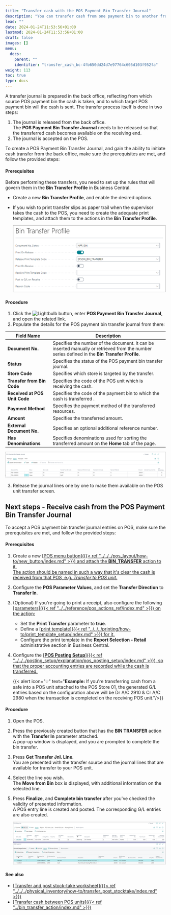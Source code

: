 ```yaml
---
title: "Transfer cash with the POS Payment Bin Transfer Journal"
description: "You can transfer cash from one payment bin to another from the back office using the POS Payment Bin Transfer Journal."
lead: ""
date: 2024-01-24T11:53:56+01:00
lastmod: 2024-01-24T11:53:56+01:00
draft: false
images: []
menu:
  docs:
    parent: ""
    identifier: "transfer_cash_bc-4fb650dd24d7e97764c605d103f952fa"
weight: 113
toc: true
type: docs
---
```


A transfer journal is prepared in the back office, reflecting from which source POS payment bin the cash is taken, and to which target POS payment bin will the cash is sent. The transfer process itself is done in two steps:

1. The journal is released from the back office.      
   The **POS Payment Bin Transfer Journal** needs to be released so that the transferred cash becomes available on the receiving end. 
2. The journal is accepted on the POS. 

To create a POS Payment Bin Transfer Journal, and gain the ability to initiate cash transfer from the back office, make sure the prerequisites are met, and follow the provided steps:

#### Prerequisites

Before performing these transfers, you need to set up the rules that will govern them in the **Bin Transfer Profile** in Business Central. 

- Create a new **Bin Transfer Profile**, and enable the desired options.
- If you wish to print transfer slips as paper trail when the supervisor takes the cash to the POS, you need to create the adequate print templates, and attach them to the actions in the **Bin Transfer Profile**.

  ![bin_transfer_profile](Images/bin_transfer_profile.png)

#### Procedure

1. Click the ![Lightbulb](Lightbulb_icon.PNG) button, enter **POS Payment Bin Transfer Journal**, and open the related link.       
2. Populate the details for the POS payment bin transfer journal from there:

| Field Name      | Description |
| ----------- | ----------- |
| **Document No.** | Specifies the number of the document. It can be inserted manually or retrieved from the number series defined in the **Bin Transfer Profile**. | 
| **Status** | Specifies the status of the POS payment bin transfer journal. |
| **Store Code** | Specifies which store is targeted by the transfer. | 
| **Transfer from Bin Code** | Specifies the code of the POS unit which is receiving the cash. | 
| **Received at POS Unit Code** | Specifies the code of the payment bin to which the cash is transferred . | 
| **Payment Method** | Specifies the payment method of the transferred resources. |
| **Amount** | Specifies the transferred amount. | 
| **External Document No.** | Specifies an optional additional reference number. | 
| **Has Denominations** | Specifies denominations used for sorting the transferred amount on the **Home** tab of the page. | 

   ![transfer_journal](Images/transfer_journal.PNG)

3. Release the journal lines one by one to make them available on the POS unit transfer screen.

## Next steps - Receive cash from the POS Payment Bin Transfer Journal

To accept a POS payment bin transfer journal entries on POS, make sure the prerequisites are met, and follow the provided steps:

#### Prerequisites

1. Create a new [<ins>POS menu button<ins>]({{< ref "../../../pos_layout/how-to/new_button/index.md" >}}) and attach the **BIN_TRANSFER** action to it.     
   The action should be named in such a way that it's clear the cash is received from that POS, e.g. *Transfer to POS unit*.
2. Configure the **POS Parameter Values**, and set the **Transfer Direction** to **Transfer In**.
3. (Optional) If you're going to print a receipt, also configure the following [<ins>parameters<ins>]({{< ref "../../reference/pos_actions_ref/index.md" >}}) on the action:

   - Set the **Print Transfer** parameter to **true**. 
   - Define a [<ins>print template<ins>]({{< ref "../../../printing/how-to/print_template_setup/index.md" >}}) for it. 
   - Configure the print template in the **Report Selection - Retail** administrative section in Business Central.

4. Configure the [<ins>**POS Posting Setup**<ins>]({{< ref "../../../posting_setup/explanation/pos_posting_setup/index.md" >}}), so that the proper accounting entries are recorded while the cash is transferred. 

   {{< alert icon="💡" text="<b>Example:</b> If you're transferring cash from a safe into a POS unit attached to the POS Store 01, the generated G/L entries based on the configuration above will be Dr A/C 2910 & Cr A/C 2980 when the transaction is completed on the receiving POS unit."/>}}

#### Procedure

1. Open the POS.
2. Press the previously created button that has the **BIN TRANSFER** action with the **Transfer In** parameter attached.     
   A pop-up window is displayed, and you are prompted to complete the bin transfer.
3. Press **Get Transfer Jnl. Line**.      
   You are presented with the transfer source and the journal lines that are available for transfer to your POS unit.
4. Select the line you wish.      
   The **Move from Bin** box is displayed, with additional information on the selected line. 
5. Press **Finalize**, and **Complete bin transfer** after you've checked the validity of presented information.     
   A POS entry line is created and posted. The corresponding G/L entries are also created.

   ![transfer_results](Images/transfer_results.PNG)

#### See also

- [<ins>Transfer and post stock-take worksheet<ins>]({{< ref "../../../physical_inventory/how-to/transfer_post_stocktake/index.md" >}})
- [<ins>Transfer cash between POS units<ins>]({{< ref "../bin_transfer_action/index.md" >}})